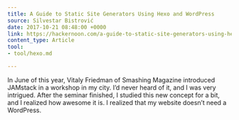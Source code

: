 ```yaml
---
title: A Guide to Static Site Generators Using Hexo and WordPress
source: Silvestar Bistrović
date: 2017-10-21 08:48:00 +0000
link: https://hackernoon.com/a-guide-to-static-site-generators-using-hexo-and-wordpress-e6c0b17285cb
content_type: Article
tool:
- tool/hexo.md

---
```

In June of this year, Vitaly Friedman of Smashing Magazine introduced JAMstack in a workshop in my city. I’d never heard of it, and I was very intrigued. After the seminar finished, I studied this new concept for a bit, and I realized how awesome it is. I realized that my website doesn’t need a WordPress.






